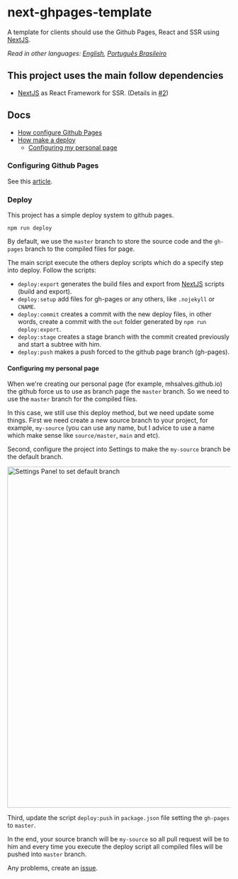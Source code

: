 # next-ghpages-template
A template for clients should use the Github Pages, React and SSR using [NextJS](https://nextjs.org/).

*Read in other languages: [English](README.md), [Português Brasileiro](README.pt-br.md)*

## This project uses the main follow dependencies

- [NextJS](https://nextjs.org/) as React Framework for SSR. (Details in [#2](https://github.com/mhsalves/next-ghpages-template/pull/2))


## Docs

- [How configure Github Pages](#configuring-github-pages)
- [How make a deploy](#deploy)
  - [Configuring my personal page](#configuring-my-personal-page)

### Configuring Github Pages

See this [article](https://help.github.com/en/github/working-with-github-pages/configuring-a-publishing-source-for-your-github-pages-site).

### Deploy

This project has a simple deploy system to github pages.
```
npm run deploy
```
By default, we use the `master` branch to store the source code and the `gh-pages` branch to the compiled files for page.

The main script execute the others deploy scripts which do a specify step into deploy. Follow the scripts:
- `deploy:export` generates the build files and export from [NextJS](https://nextjs.org/) scripts (build and export).
- `deploy:setup` add files for gh-pages or any others, like `.nojekyll` or `CNAME`.
- `deploy:commit` creates a commit with the new deploy files, in other words, create a commit with the `out` folder generated by `npm run deploy:export`.
- `deploy:stage` creates a stage branch with the commit created previously and start a subtree with him.
- `deploy:push` makes a push forced to the github page branch (gh-pages).

#### Configuring my personal page

When we're creating our personal page (for example, mhsalves.github.io) the github force us to use as branch page the `master` branch. So we need to use the `master` branch for the compiled files.

In this case, we still use this deploy method, but we need update some things. First we need create a new source branch to your project, for example, `my-source` (you can use any name, but I advice to use a name which make sense like `source/master`, `main` and etc).

Second, configure the project into Settings to make the `my-source` branch be the default branch.

<img width="768" alt="Settings Panel to set default branch" src="https://user-images.githubusercontent.com/30807170/67357750-49617280-f52c-11e9-9669-724006a33521.png">

Third, update the script `deploy:push` in `package.json` file setting the `gh-pages` to `master`.

In the end, your source branch will be `my-source` so all pull request will be to him and every time you execute the deploy script all compiled files will be pushed into `master` branch.

Any problems, create an [issue](https://github.com/mhsalves/next-ghpages-template/issues/new).
 